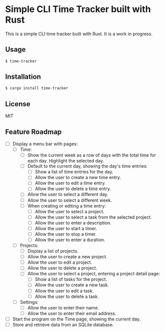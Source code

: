 # Simple CLI Time Tracker built with Rust

This is a simple CLI time tracker built with Rust. It is a work in progress.

## Usage

```bash
$ time-tracker
```

## Installation

```bash
$ cargo install time-tracker
```

## License

MIT


## Feature Roadmap
- [ ] Display a menu bar with pages:
  - [ ] Time:
    - [ ] Show the current week as a row of days with the total time for each day. Highlight the selected day.
    - [ ] Default to the current day, showing the day's time entries:
      - [ ] Show a list of time entries for the day.
      - [ ] Allow the user to create a new time entry.
      - [ ] Allow the user to edit a time entry.
      - [ ] Allow the user to delete a time entry.
    - [ ] Allow the user to select a different day.
    - [ ] Allow the user to select a different week.
    - [ ] When creating or editing a time entry:
      - [ ] Allow the user to select a project.
      - [ ] Allow the user to select a task from the selected project.
      - [ ] Allow the user to enter a description.
      - [ ] Allow the user to start a timer.
      - [ ] Allow the user to stop a timer.
      - [ ] Allow the user to enter a duration.
  - [ ] Projects:
    - [ ] Display a list of projects.
    - [ ] Allow the user to create a new project.
    - [ ] Allow the user to edit a project.
    - [ ] Allow the user to delete a project.
    - [ ] Allow the user to select a project, entering a project detail page:
      - [ ] Show a list of tasks for the project.
      - [ ] Allow the user to create a new task.
      - [ ] Allow the user to edit a task.
      - [ ] Allow the user to delete a task.
  - [ ] Settings:
    - [ ] Allow the user to enter their name.
    - [ ] Allow the user to enter their email address.
- [ ] Start the program on the Time page, showing the current day.
- [ ] Store and retrieve data from an SQLite database.

